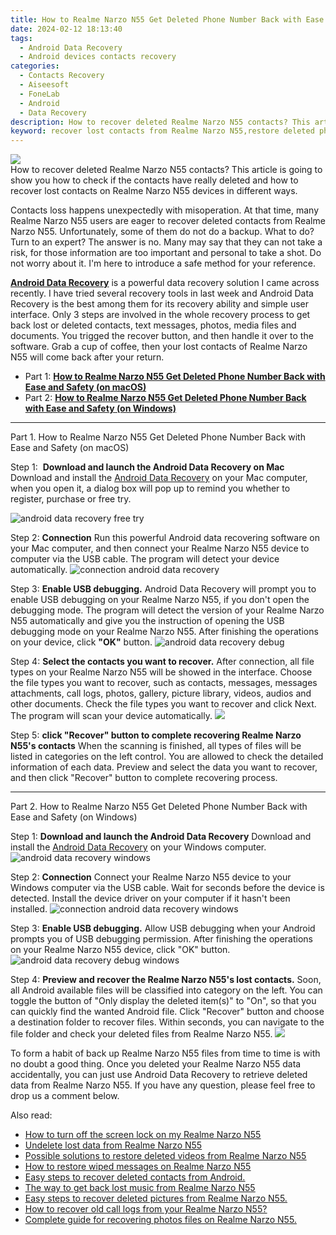 ```yaml
---
title: How to Realme Narzo N55 Get Deleted Phone Number Back with Ease and Safety
date: 2024-02-12 18:13:40
tags: 
  - Android Data Recovery
  - Android devices contacts recovery
categories: 
  - Contacts Recovery
  - Aiseesoft
  - FoneLab
  - Android
  - Data Recovery
description: How to recover deleted Realme Narzo N55 contacts? This article is going to show you how to check if the contacts have really deleted and how to recover lost contacts on Realme Narzo N55 devices in different ways.
keyword: recover lost contacts from Realme Narzo N55,restore deleted phone number on Realme Narzo N55,Realme Narzo N55 contacts recovery,android contacts retrieval,save erased contacts from Realme Narzo N55,regain missing contacts,how to get back deleted contacts Realme Narzo N55 phone,how to retrieve contacts from Realme Narzo N55,how can i find my deleted contacts Realme Narzo N55,Realme Narzo N55 deleted contacts,Realme Narzo N55 contacts disappeared
---
```


<img src="https://img0mobiles.techidaily.com/images/best-assets/devices/realme/realme-narzo-n55/5.jpg" class="atpl-imgstyle"  />

<div class="atpl-content atpl-for-fonelab-android recover-contacts">

<div class="atpl-post-description-part-1">
How to recover deleted Realme Narzo N55 contacts? This article is going to show you how to check if the contacts have really deleted and how to recover lost contacts on Realme Narzo N55 devices in different ways.
</div>




<div class="atpl-post-description-part-2">
<div class="tpl-content-sub-paragraph-normal">
    <p>
      Contacts loss happens unexpectedly with misoperation. At that time, many  Realme Narzo N55 users are eager to recover deleted contacts from Realme Narzo N55. Unfortunately, some of them do not do a backup. What to do? Turn to an expert? The answer is no. Many may say that they can not take a risk, for those information are too important and personal to take a shot. Do not worry about it. I'm here to introduce a safe method for your reference.
    </p>
</div>


</div>

<div class="atpl-post-description-part-3">
<div class="tpl-content-sub-paragraph-content">
  <p>
    <a href="https://tools.techidaily.com/aiseesoft-android-data-recovery/" target="_blank" rel="noopener"><strong>Android Data Recovery</strong></a> is a powerful data recovery solution I came across recently. I have tried several recovery tools in last week and Android Data Recovery is the best among them for its recovery ability and simple user interface. Only 3 steps are involved in the whole recovery process to get back lost or deleted contacts, text messages, photos, media files and documents. You trigged the recover button, and then handle it over to the software. Grab a cup of coffee, then your lost contacts of Realme Narzo N55 will come back after your return.
  </p>
</div>
</div>


<ul>
  <li>Part 1: <strong><a href="#p1"> How to Realme Narzo N55 Get Deleted Phone Number Back with Ease and Safety  (on macOS)</a></strong></li>
  <li>Part 2: <strong><a href="#p2"> How to Realme Narzo N55 Get Deleted Phone Number Back with Ease and Safety  (on Windows)</a></strong></li>
</ul>




<!-- Part 1 -->
<a id="p1" name="p1" ></a><hr>

<div>
  <span class="atpl-step-part-style">Part 1. How to Realme Narzo N55 Get Deleted Phone Number Back with Ease and Safety (on macOS)</span>
</div>  

<span class="atpl-stepstyle-a"><span>Step 1: </span></span> <strong>Download and launch the Android Data Recovery on Mac</strong>
Download and install the <a href="https://tools.techidaily.com/aiseesoft-android-data-recovery/" target="_blank" rel="noopener">Android Data Recovery</a> on your Mac computer, when you open it, a dialog box will pop up to remind you whether to register, purchase or free try.

<img src="https://tools.techidaily.com/images/apps/aiseesoft/android-data-recovery/mac-free-try.png" class="atpl-imgstyle" alt="android data recovery free try" />

<span class="atpl-stepstyle-a"><span>Step 2: </span></span> <strong>Connection</strong>
Run this powerful Android data recovering software on your Mac computer, and then connect your Realme Narzo N55 device to computer via the USB cable. The program will detect your device automatically.
<img src="https://tools.techidaily.com/images/apps/aiseesoft/android-data-recovery/mac-connection-interface.jpg" class="atpl-imgstyle" alt="connection android data recovery" />

<span class="atpl-stepstyle-a"><span>Step 3: </span></span> <strong>Enable USB debugging.</strong>
Android Data Recovery will prompt you to enable USB debugging on your Realme Narzo N55, if you don't open the debugging mode. The program will detect the version of your Realme Narzo N55 automatically and give you the instruction of opening the USB debugging mode on your Realme Narzo N55. After finishing the operations on your device, click <strong>"OK"</strong> button.
<img src="https://tools.techidaily.com/images/apps/aiseesoft/android-data-recovery/mac-android-usb-debug.jpg"  class="atpl-imgstyle" alt="android data recovery debug" />

<span class="atpl-stepstyle-a"><span>Step 4: </span></span> <strong>Select the contacts you want to recover.</strong>
After connection, all file types on your Realme Narzo N55 will be showed in the interface. Choose the file types you want to recover, such as contacts, messages, messages attachments, call logs, photos, gallery, picture library, videos, audios and other documents. Check the file types you want to recover and click Next. The program will scan your device automatically.
<img src="https://tools.techidaily.com/images/apps/aiseesoft/android-data-recovery/mac-choose-type-contacts.jpg" class="atpl-imgstyle"  />

<span class="atpl-stepstyle-a"><span>Step 5: </span></span> <strong>click "Recover" button to  complete recovering Realme Narzo N55's contacts</strong>
When the scanning is finished, all types of files will be listed in categories on the left control. You are allowed to check the detailed information of each data. Preview and select the data you want to recover, and then click "Recover" button to complete recovering process.


<a id="p2" name="p2"></a><hr>

<!-- Part 2 -->
<div>
  <span class="atpl-step-part-style">Part 2. How to Realme Narzo N55 Get Deleted Phone Number Back with Ease and Safety (on Windows)</span>
</div>

<span class="atpl-stepstyle-a"><span>Step 1: </span></span> <strong>Download and launch the Android Data Recovery</strong>
Download and install the <a href="https://tools.techidaily.com/aiseesoft-android-data-recovery/" target="_blank" rel="noopener">Android Data Recovery</a> on your Windows computer.
<img src="https://tools.techidaily.com/images/apps/aiseesoft/android-data-recovery/win-start-interface.png"  class="atpl-imgstyle" alt="android data recovery windows" />

<span class="atpl-stepstyle-a"><span>Step 2: </span></span> <strong>Connection</strong>
Connect your Realme Narzo N55 device to your Windows computer via the USB cable. Wait for seconds before the device is detected. Install the device driver on your computer if it hasn't been installed.
<img src="https://tools.techidaily.com/images/apps/aiseesoft/android-data-recovery/win-connection-interface.png" class="atpl-imgstyle" alt="connection android data recovery windows" />

<span class="atpl-stepstyle-a"><span>Step 3: </span></span> <strong>Enable USB debugging.</strong>
Allow USB debugging when your Android prompts you of USB debugging permission. After finishing the operations on your Realme Narzo N55 device, click "OK" button.
<img src="https://tools.techidaily.com/images/apps/aiseesoft/android-data-recovery/win-android-usb-debug.png" class="atpl-imgstyle" alt="android data recovery debug windows" />

<span class="atpl-stepstyle-a"><span>Step 4: </span></span> <strong>Preview and recover the Realme Narzo N55's lost contacts.</strong>
Soon, all Android available files will be classified into category on the left. You can toggle the button of "Only display the deleted item(s)" to "On", so that you can quickly find the wanted Android file. Click "Recover" button and choose a destination folder to recover files. Within seconds, you can navigate to the file folder and check your deleted files from Realme Narzo N55.
<img src="https://tools.techidaily.com/images/apps/aiseesoft/android-data-recovery/win-recover-contacts.jpg" class="atpl-imgstyle"  />

<div class="atpl-post-description-part-4">
<div class="tpl-content-sub-paragraph-normal">
  <p>
    To form a habit of back up Realme Narzo N55 files from time to time is with no doubt a good thing. Once you deleted your Realme Narzo N55 data accidentally, you can just use Android Data Recovery to retrieve deleted data from Realme Narzo N55. If you have any question, please feel free to drop us a comment below.
  </p>
</div>
</div>

<ins class="adsbygoogle"
     style="display:block"
     data-ad-client="ca-pub-7571918770474297"
     data-ad-slot="8358498916"
     data-ad-format="auto"
     data-full-width-responsive="true"></ins>

<span class="atpl-alsoreadstyle">Also read:</span>
<div><ul>
<li><a href="/how-to-turn-off-the-screen-lock-on-my-realme-narzo-n55-by-drfone-android-unlock-android-unlock/" target="_blank" rel="noopener"><u>How to turn off the screen lock on my Realme Narzo N55</u></a></li>
<li><a href="/undelete-lost-data-from-realme-narzo-n55-by-fonelab-android-recover-data/" target="_blank" rel="noopener"><u>Undelete lost data from Realme Narzo N55</u></a></li>
<li><a href="/possible-solutions-to-restore-deleted-videos-from-realme-narzo-n55-by-fonelab-android-recover-video/" target="_blank" rel="noopener"><u>Possible solutions to restore deleted videos from Realme Narzo N55</u></a></li>
<li><a href="/how-to-restore-wiped-messages-on-realme-narzo-n55-by-fonelab-android-recover-messages/" target="_blank" rel="noopener"><u>How to restore wiped messages on Realme Narzo N55</u></a></li>
<li><a href="/easy-steps-to-recover-deleted-contacts-from-android-by-fonelab-android-recover-contacts/" target="_blank" rel="noopener"><u>Easy steps to recover deleted contacts from Android.</u></a></li>
<li><a href="/the-way-to-get-back-lost-music-from-realme-narzo-n55-by-fonelab-android-recover-music/" target="_blank" rel="noopener"><u>The way to get back lost music from Realme Narzo N55</u></a></li>
<li><a href="/easy-steps-to-recover-deleted-pictures-from-realme-narzo-n55-by-fonelab-android-recover-pictures/" target="_blank" rel="noopener"><u>Easy steps to recover deleted pictures from Realme Narzo N55.</u></a></li>
<li><a href="/how-to-recover-old-call-logs-from-your-realme-narzo-n55-by-fonelab-android-recover-call-logs/" target="_blank" rel="noopener"><u>How to recover old call logs from your Realme Narzo N55?</u></a></li>
<li><a href="/complete-guide-for-recovering-photos-files-on-realme-narzo-n55-by-fonelab-android-recover-photos/" target="_blank" rel="noopener"><u>Complete guide for recovering photos files on Realme Narzo N55.</u></a></li>
</ul></div>

</div>
